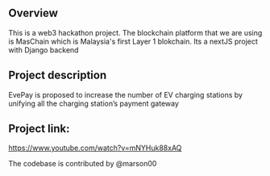 ## Overview
This is a web3 hackathon project. The blockchain platform that we are using is MasChain which is Malaysia's first Layer 1 blokchain. Its a nextJS project with Django backend

## Project description 
EvePay is proposed to increase the number of EV charging stations by unifying all the charging station’s payment gateway 

## Project link:
https://www.youtube.com/watch?v=mNYHuk88xAQ 

The codebase is contributed by @marson00
